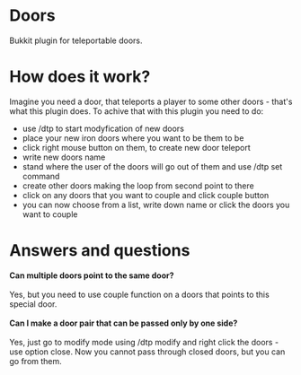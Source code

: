 # Doors
Bukkit plugin for teleportable doors.

# How does it work?
Imagine you need a door, that teleports a player to some other doors - that's what this plugin does.
To achive that with this plugin you need to do:
<ul>
  <li>use /dtp to start modyfication of new doors</li>
  <li>place your new iron doors where you want to be them to be</li>
  <li>click right mouse button on them, to create new door teleport</li>
  <li>write new doors name</li>
  <li>stand where the user of the doors will go out of them and use /dtp set command</li>
  <li>create other doors making the loop from second point to there</li>
  <li>click on any doors that you want to couple and click couple button</li>
  <li>you can now choose from a list, write down name or click the doors you want to couple</li>
</ul>

# Answers and questions

<b>Can multiple doors point to the same door?</b><br><br>
Yes, but you need to use couple function on a doors that points to this special door.<br><br>
<b>Can I make a door pair that can be passed only by one side?</b><br><br>
Yes, just go to modify mode using /dtp modify and right click the doors - use option close. Now you cannot pass through closed doors, but you can go from them.<br><br>
